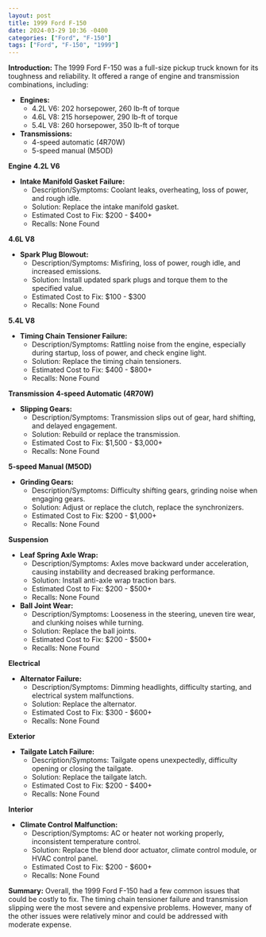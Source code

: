 ```yaml
---
layout: post
title: 1999 Ford F-150
date: 2024-03-29 10:36 -0400
categories: ["Ford", "F-150"]
tags: ["Ford", "F-150", "1999"]
---
```

**Introduction:**
The 1999 Ford F-150 was a full-size pickup truck known for its toughness and reliability. It offered a range of engine and transmission combinations, including:

* **Engines:**
    * 4.2L V6: 202 horsepower, 260 lb-ft of torque
    * 4.6L V8: 215 horsepower, 290 lb-ft of torque
    * 5.4L V8: 260 horsepower, 350 lb-ft of torque
* **Transmissions:**
    * 4-speed automatic (4R70W)
    * 5-speed manual (M5OD)

**Engine**
**4.2L V6**
* **Intake Manifold Gasket Failure:**
    * Description/Symptoms: Coolant leaks, overheating, loss of power, and rough idle.
    * Solution: Replace the intake manifold gasket.
    * Estimated Cost to Fix: $200 - $400+
    * Recalls: None Found

**4.6L V8**
* **Spark Plug Blowout:**
    * Description/Symptoms: Misfiring, loss of power, rough idle, and increased emissions.
    * Solution: Install updated spark plugs and torque them to the specified value.
    * Estimated Cost to Fix: $100 - $300
    * Recalls: None Found

**5.4L V8**
* **Timing Chain Tensioner Failure:**
    * Description/Symptoms: Rattling noise from the engine, especially during startup, loss of power, and check engine light.
    * Solution: Replace the timing chain tensioners.
    * Estimated Cost to Fix: $400 - $800+
    * Recalls: None Found

**Transmission**
**4-speed Automatic (4R70W)**
* **Slipping Gears:**
    * Description/Symptoms: Transmission slips out of gear, hard shifting, and delayed engagement.
    * Solution: Rebuild or replace the transmission.
    * Estimated Cost to Fix: $1,500 - $3,000+
    * Recalls: None Found

**5-speed Manual (M5OD)**
* **Grinding Gears:**
    * Description/Symptoms: Difficulty shifting gears, grinding noise when engaging gears.
    * Solution: Adjust or replace the clutch, replace the synchronizers.
    * Estimated Cost to Fix: $200 - $1,000+
    * Recalls: None Found

**Suspension**
* **Leaf Spring Axle Wrap:**
    * Description/Symptoms: Axles move backward under acceleration, causing instability and decreased braking performance.
    * Solution: Install anti-axle wrap traction bars.
    * Estimated Cost to Fix: $200 - $500+
    * Recalls: None Found
* **Ball Joint Wear:**
    * Description/Symptoms: Looseness in the steering, uneven tire wear, and clunking noises while turning.
    * Solution: Replace the ball joints.
    * Estimated Cost to Fix: $200 - $500+
    * Recalls: None Found

**Electrical**
* **Alternator Failure:**
    * Description/Symptoms: Dimming headlights, difficulty starting, and electrical system malfunctions.
    * Solution: Replace the alternator.
    * Estimated Cost to Fix: $300 - $600+
    * Recalls: None Found

**Exterior**
* **Tailgate Latch Failure:**
    * Description/Symptoms: Tailgate opens unexpectedly, difficulty opening or closing the tailgate.
    * Solution: Replace the tailgate latch.
    * Estimated Cost to Fix: $200 - $400+
    * Recalls: None Found

**Interior**
* **Climate Control Malfunction:**
    * Description/Symptoms: AC or heater not working properly, inconsistent temperature control.
    * Solution: Replace the blend door actuator, climate control module, or HVAC control panel.
    * Estimated Cost to Fix: $200 - $600+
    * Recalls: None Found

**Summary:**
Overall, the 1999 Ford F-150 had a few common issues that could be costly to fix. The timing chain tensioner failure and transmission slipping were the most severe and expensive problems. However, many of the other issues were relatively minor and could be addressed with moderate expense.
